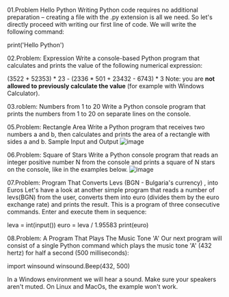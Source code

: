 01.Problem Hello Python
Writing Python code requires no additional preparation – creating a file with the .py extension is all we need. So let's directly proceed with writing our first line of code. We will write the following command:

print('Hello Python')

02.Problem: Expression
Write a console-based Python program that calculates and prints the value of the following numerical expression:

(3522 + 52353) * 23 - (2336 * 501 + 23432 - 6743) * 3
Note: you are **not allowed to previously calculate the value** (for example with Windows Calculator).

03.roblem: Numbers from 1 to 20
Write a Python console program that prints the numbers from 1 to 20 on separate lines on the console.

05.Problem: Rectangle Area
Write a Python program that receives two numbers a and b, then calculates and prints the area of a rectangle with sides a and b.
Sample Input and Output
![image](https://github.com/Sasho80/1.-FirstStepsInProgramming/assets/7139995/230b729e-3886-42aa-a2c2-dc76bdef77bf)

06.Problem: Square of Stars
Write a Python console program that reads an integer positive number N from the console and prints a square of N stars on the console, like in the examples below.
![image](https://github.com/Sasho80/1.-FirstStepsInProgramming/assets/7139995/177ba819-8a4b-477f-b0be-800d37834b64)


07.Problem: Program That Converts Levs (BGN - Bulgaria's currency) , into Euros
Let's have a look at another simple program that reads a number of levs(BGN) from the user, converts them into euro (divides them by the euro exchange rate) and prints the result. This is a program of three consecutive commands. Enter and execute them in sequence:

leva = int(input())
euro = leva / 1.95583
print(euro)

08.Problem: A Program That Plays The Music Tone 'A'
Our next program will consist of a single Python command which plays the music tone 'A' (432 hertz) for half a second (500 milliseconds):

import winsound
winsound.Beep(432, 500)

In a Windows environment we will hear a sound. Make sure your speakers aren't muted. On Linux and MacOs, the example won't work.


